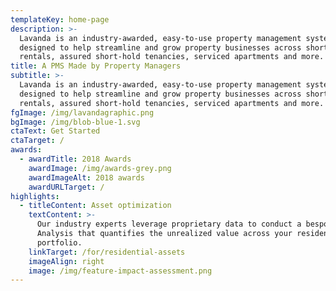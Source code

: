 ```yaml
---
templateKey: home-page
description: >-
  Lavanda is an industry-awarded, easy-to-use property management system,
  designed to help streamline and grow property businesses across short-term
  rentals, assured short-hold tenancies, serviced apartments and more.
title: A PMS Made by Property Managers
subtitle: >-
  Lavanda is an industry-awarded, easy-to-use property management system,
  designed to help streamline and grow property businesses across short-term
  rentals, assured short-hold tenancies, serviced apartments and more.
fgImage: /img/lavandagraphic.png
bgImage: /img/blob-blue-1.svg
ctaText: Get Started
ctaTarget: /
awards:
  - awardTitle: 2018 Awards
    awardImage: /img/awards-grey.png
    awardImageAlt: 2018 awards
    awardURLTarget: /
highlights:
  - titleContent: Asset optimization
    textContent: >-
      Our industry experts leverage proprietary data to conduct a bespoke Impact
      Analysis that quantifies the unrealized value across your residential
      portfolio.
    linkTarget: /for/residential-assets
    imageAlign: right
    image: /img/feature-impact-assessment.png
---
```

